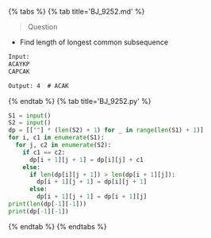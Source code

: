{% tabs %}
{% tab title='BJ_9252.md' %}

> Question

* Find length of longest common subsequence

```txt
Input:
ACAYKP
CAPCAK

Output: 4  # ACAK
```

{% endtab %}
{% tab title='BJ_9252.py' %}

```py
S1 = input()
S2 = input()
dp = [[""] * (len(S2) + 1) for _ in range(len(S1) + 1)]
for i, c1 in enumerate(S1):
  for j, c2 in enumerate(S2):
    if c1 == c2:
      dp[i + 1][j + 1] = dp[i][j] + c1
    else:
      if len(dp[i][j + 1]) > len(dp[i + 1][j]):
        dp[i + 1][j + 1] = dp[i][j + 1]
      else:
        dp[i + 1][j + 1] = dp[i + 1][j]
print(len(dp[-1][-1]))
print(dp[-1][-1])
```

{% endtab %}
{% endtabs %}
